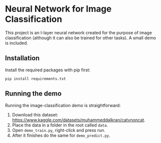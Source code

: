 # Neural Network for Image Classification

This project is an l-layer neural network created for the purpose of image classification (although it can also be
trained for other tasks). A small demo is included.

## Installation

Install the required packages with pip first:

``pip install requirements.txt``

## Running the demo

Running the image-classification demo is straightforward:

1. Download this dataset: https://www.kaggle.com/datasets/muhammeddalkran/catvnoncat.
2. Place the data in a folder in the root called `data`.
3. Open `demo_train.py`, right-click and press run.
4. After it finishes do the same for `demo_predict.py`.
